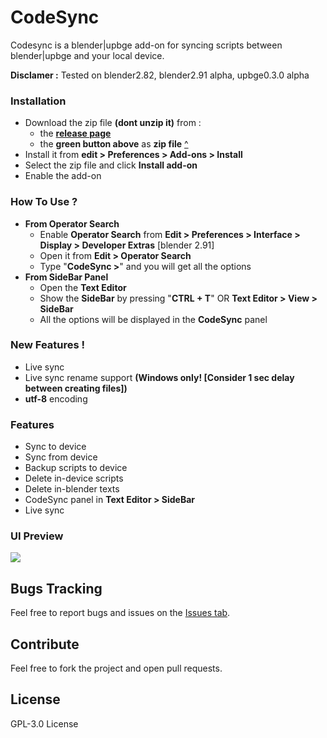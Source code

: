 # CodeSync

 Codesync is a blender|upbge add-on for syncing scripts between blender|upbge and your local device.
 
 **Disclamer :** Tested on blender2.82, blender2.91 alpha, upbge0.3.0 alpha
 
### Installation 

  -  Download the zip file **(dont unzip it)** from :
     -  the **[release page][dp]** 
     -  the **green button above** as **zip file** [^][dzip]
  -  Install it from **edit > Preferences > Add-ons > Install** 
  -  Select the zip file and click **Install add-on**
  -  Enable the add-on

### How To Use ?
  - **From Operator Search**
    - Enable **Operator Search** from **Edit > Preferences > Interface > Display > Developer Extras** [blender 2.91]
     - Open it from **Edit > Operator Search** 
     - Type "**CodeSync >**" and you will get all the options
  - **From SideBar Panel**
     - Open the **Text Editor**
     - Show the **SideBar** by pressing "**CTRL + T**" OR **Text Editor > View > SideBar**
     - All the options will be displayed in the **CodeSync** panel 

### New Features !

  - Live sync
  - Live sync rename support **(Windows only! [Consider 1 sec delay between creating files])**
  - **utf-8** encoding

### Features
  - Sync to device
  - Sync from device
  - Backup scripts to device
  - Delete in-device scripts
  - Delete in-blender texts
  - CodeSync panel in **Text Editor > SideBar**
  - Live sync

### UI Preview
![](https://cdn.discordapp.com/attachments/749917055486132254/749917387624677467/unknown.png)

Bugs Tracking
----

Feel free to report bugs and issues on the [Issues tab][itab].

Contribute
----

Feel free to fork the project and open pull requests.

License
----

GPL-3.0 License

[dzip]: <https://github.com/rynpix/codesync/archive/master.zip>
[dp]: <https://github.com/rynpix/codesync/releases>
[itab]: <https://github.com/rynpix/codesync/issues>
